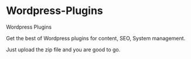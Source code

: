 # Wordpress-Plugins
Wordpress Plugins

Get the best of Wordpress plugins for content, SEO, System management. 

Just upload the zip file and you are good to go.
